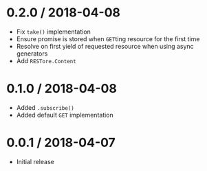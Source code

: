 
0.2.0 / 2018-04-08
==================
- Fix `take()` implementation
- Ensure promise is stored when `GET`ting resource for the first time
- Resolve on first yield of requested resource when using async generators
- Add `RESTore.Content`

0.1.0 / 2018-04-08
==================
- Added `.subscribe()`
- Added default `GET` implementation

0.0.1 / 2018-04-07
==================
- Initial release
